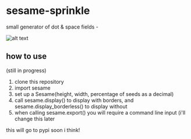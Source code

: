 # sesame-sprinkle
small generator of dot &amp; space fields -

![alt text](http://imgur.com/108ab3dd-b8db-4d55-bc0c-dc30166c4122 "example")

## how to use

(still in progress)

1. clone this repository
2. import sesame
3. set up a Sesame(height, width, percentage of seeds as a decimal)
4. call sesame.display() to display with borders, and sesame.display_borderless() to display without
5. when calling sesame.export() you will require a command line input (i'll change this later

this will go to pypi soon i think! 
